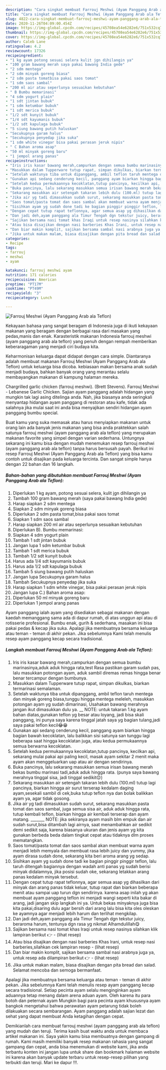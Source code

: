 ```yaml
---
description: "Cara singkat membuat Farrouj Meshwi (Ayam Panggang Arab ala Teflon) Terbukti"
title: "Cara singkat membuat Farrouj Meshwi (Ayam Panggang Arab ala Teflon) Terbukti"
slug: 4822-cara-singkat-membuat-farrouj-meshwi-ayam-panggang-arab-ala-teflon-terbukti
date: 2020-11-26T04:09:00.454Z
image: https://img-global.cpcdn.com/recipes/45708ea54e6282e6/751x532cq70/farrouj-meshwi-ayam-panggang-arab-ala-teflon-foto-resep-utama.jpg
thumbnail: https://img-global.cpcdn.com/recipes/45708ea54e6282e6/751x532cq70/farrouj-meshwi-ayam-panggang-arab-ala-teflon-foto-resep-utama.jpg
cover: https://img-global.cpcdn.com/recipes/45708ea54e6282e6/751x532cq70/farrouj-meshwi-ayam-panggang-arab-ala-teflon-foto-resep-utama.jpg
author: Caleb Lane
ratingvalue: 4.2
reviewcount: 17326
recipeingredient:
- "1 kg ayam potong sesuai selera kulit jgn dihilangin ya"
- "100 gram bawang merah saya pakai bawang India gede"
- "2 sdm mentega"
- "2 sdm minyak goreng biasa"
- "2 sdm pasta tomatbisa pakai saos tomat"
- "1 sdm saos sambal"
- "200 ml air atau seperlunya sesuaikan kebutuhan"
- " B Bumbu memarinasi"
- "4 sdm yogurt plain"
- "1 sdt jintan bubuk"
- "1 sdm ketumbar bubuk"
- "1 sdt merica bubuk"
- "1/2 sdt kunyit bubuk"
- "1/4 sdt kayumanis bubuk"
- "1/2 sdt kapulaga bubuk"
- "5 siung bawang putih haluskan"
- "Secukupnya garam halus"
- "Secukupnya penyedap jika suka"
- "1 sdm white vinegar bisa pakai perasan jeruk nipis"
- " C Bahan aroma asap"
- "50 ml minyak goreng baru"
- "1 jempol arang panas"
recipeinstructions:
- "Iris iris kasar bawang merah,campurkan dengan semua bumbu marinasinya,aduk aduk hingga rata,test Rasa pastikan garam sudah pas, lalu masukkan potongan ayam, aduk sambil diremas remas hingga benar benar tercampur dengan bumbunya."
- "Masukkan dalam Tupperware tutup rapat, simpan dikulkas, biarkan termarinasi semalaman."
- "Setelah waktunya tiba untuk dipanggang, ambil teflon taruh mentega dan minyak goreng biasa,tunggu hingga mentega meleleh, masukkan potongan ayam yg sudah dimarinasi, Usahakan bawang merahnya jangan ikut dimasukkan dulu ya. __ NOTE: untuk takaran 1.kg ayam bahan diatas,gunakan teflon yg besar atau loyang, jadi bisa skali panggang, ini punya saya karena tinggal jatah saya yg bagian tulang,jadi saya pakai teflon kecil😂😁"
- "Gunakan api sedang cenderung kecil, panggang ayam biarkan hingga bagian bawah kecoklatan, lalu balikkan sisi satunya san tunggu lagi beberapa saat hingga kecoklatan juga, atau kedua permukaannya semua berwarna kecoklatan."
- "Setelah kedua permukaannya kecoklatan,tutup pancinya, kecilkan api, sekarang mulai pakai api paling kecil, masak ayam sekitar 2 menit maka ayam akan menggeluarkan uap atau air dengan sendirinya."
- "Buka pancinya, lalu sekarang masukkan semua irisan bawang merah bekas bumbu marinasi tadi,aduk aduk hingga rata. (punya saya bawang merahnya tinggal sisa, jadi tinggal sedikit😌)"
- "Sekarang masukkan air setengah takaran lebih dulu (100.ml) tutup lagi pancinya, biarkan hingga air surut terserap kedalam daging ayam,sesekali sambil di cek,buka tutup teflon nya dan bolak balikkan ayam ya, agar tidak gosong."
- "Jika air yg tadi dimasukkan sudah surut, sekarang masukkan pasta tomat dan saos sambal, juga semua sisa air, aduk aduk hingga rata, tutup kembali teflon, biarkan hingga air kembali terserap dan ayam matang. _______ NOTE: jika sekiranya ayam masih blm empuk dan air sudah surut,bisa ditambah lagi airnya, saat menambahkan air sedikit demi sedikit saja, karena biasanya ukuran dan jenis ayam yg kita gunakan berbeda beda dalam tingkat cepat atau tidaknya dlm proses mematangkan."
- "Saos tomat/pasta tomat dan saos sambal akan membuat warna ayam menjadi lebih memyala dan membuat rasa lebih juicy dan yummy, jika ayam dirasa sudah done, sekarang kita beri aroma arang yg sedap."
- "Sisihkan ayam yg sudah done tadi ke bagian pinggir pinggir teflon, lalu taruh ditengah bagiannya dengan wadah anti panas yg sudah berisi minyak didalamnya, jika posisi sudah oke, sekarang letakkan arang panas kedalam minyak tersebut."
- "Dengan cepat tutup rapat teflonnya, agar semua asap yg dihasilkan dari minyak dan arang panas tidak keluar, tutup rapat dan biarkan beberapa menit atau sampai uap turun dgn sendirinya. karena asap inilah yg akan membuat ayam panggang teflon ini menjadi wangi seperti kita bakar di arang, jadi jangan skip langkah ini ya. Untuk bekas minyaknya juga bisa kita pakai,disaring dulu agar bersih dari arang lalu bisa kita oles oleskan ke ayamnya agar menjadi lebih harum dan terlihat mengkilap."
- "Dan jadi deh,ayam panggang ala Timur Tengah dgn tekstur juicy, beraroma harum, tentunya dgn rasa yg nikmat Alhamdulillah😋"
- "Sajikan bersama nasi tomat khas Iraqi untuk resep nasinya silahkan klik lampiran berikut 👉           (lihat resep)"
- "Atau bisa disajikan dengan nasi barberies Khas Irani, untuk resep nasi barberies,silahkan cek lampiran resep           (lihat resep)"
- "Dan biar makin komplit, sajikan bersama sambal nasi arabnya juga ya, untuk resep ada dilampiran berikut 👉           (lihat resep)"
- "Jika untuk makan malam, biasa disajikan dengan pita bread dan salad. Selamat mencoba dan semoga bermanfaat."
categories:
- Recipe
tags:
- farrouj
- meshwi
- ayam

katakunci: farrouj meshwi ayam 
nutrition: 171 calories
recipecuisine: American
preptime: "PT17M"
cooktime: "PT49M"
recipeyield: "3"
recipecategory: Lunch

---
```



![Farrouj Meshwi (Ayam Panggang Arab ala Teflon)](https://img-global.cpcdn.com/recipes/45708ea54e6282e6/751x532cq70/farrouj-meshwi-ayam-panggang-arab-ala-teflon-foto-resep-utama.jpg)

Kekayaan bahasa yang sangat beragam di Indonesia juga di ikuti kekayaan makanan yang beragam dengan berbagai rasa dari masakan yang pedas,manis dan enak. Karasteristik makanan Indonesia farrouj meshwi (ayam panggang arab ala teflon) yang penuh dengan rempah memberikan keberaragaman yang menjadi ciri budaya kita.


Keharmonisan keluarga dapat didapat dengan cara simple. Diantaranya adalah membuat makanan Farrouj Meshwi (Ayam Panggang Arab ala Teflon) untuk keluarga bisa dicoba. kebiasaan makan bersama anak sudah menjadi budaya, bahkan banyak orang yang merantau selalu membayangkan makanan di kampung halaman mereka.

Chargrilled garlic chicken (farrouj meshwi). (Brett Stevens). Farrouj Meshwi - Lebanese Garlic Chicken. Sajian ayam panggang adalah hidangan yang mungkin tak lagi asing ditelinga anda. Nah, jika biasanya anda seringkali menyantap hidangan ayam panggang di restoran atau kafe, tidak ada salahnya jika mulai saat ini anda bisa menyajikan sendiri hidangan ayam panggang bumbu special.

Buat kamu yang suka memasak atau harus menyiapkan makanan untuk orang lain ada banyak jenis makanan yang bisa anda praktekkan salah satunya farrouj meshwi (ayam panggang arab ala teflon) yang merupakan makanan favorite yang simpel dengan varian sederhana. Untungnya sekarang ini kamu bisa dengan mudah menemukan resep farrouj meshwi (ayam panggang arab ala teflon) tanpa harus bersusah payah.
Berikut ini resep Farrouj Meshwi (Ayam Panggang Arab ala Teflon) yang bisa kamu contoh untuk disajikan pada keluarga tercinta. Dan sangat simple hanya dengan 22 bahan dan 16 langkah.


<!--inarticleads1-->

##### Bahan-bahan yang dibutuhkan membuat Farrouj Meshwi (Ayam Panggang Arab ala Teflon):

1. Diperlukan 1 kg ayam, potong sesuai selera, kulit jgn dihilangin ya
1. Tambah 100 gram bawang merah (saya pakai bawang India gede)
1. Harap siapkan 2 sdm mentega
1. Siapkan 2 sdm minyak goreng biasa
1. Diperlukan 2 sdm pasta tomat,bisa pakai saos tomat
1. Siapkan 1 sdm saos sambal
1. Harap siapkan 200 ml air atau seperlunya sesuaikan kebutuhan
1. Diperlukan  B). Bumbu memarinasi:
1. Siapkan 4 sdm yogurt plain
1. Tambah 1 sdt jintan bubuk
1. Jangan lupa 1 sdm ketumbar bubuk
1. Tambah 1 sdt merica bubuk
1. Tambah 1/2 sdt kunyit bubuk
1. Harus ada 1/4 sdt kayumanis bubuk
1. Harus ada 1/2 sdt kapulaga bubuk
1. Tambah 5 siung bawang putih haluskan
1. Jangan lupa Secukupnya garam halus
1. Tambah Secukupnya penyedap jika suka
1. Harap siapkan 1 sdm white vinegar, bisa pakai perasan jeruk nipis
1. Jangan lupa  C.) Bahan aroma asap:
1. Diperlukan 50 ml minyak goreng baru
1. Diperlukan 1 jempol arang panas


Ayam panggang ialah ayam yang disediakan sebagai makanan dengan kaedah memanggang sama ada di dapur rumah, di atas unggun api atau di rotisserie profesional. Bumbu enak, gurih &amp; sederhana, masakan ini bisa pakai pedas &amp; kecap jika suka. Apalagi jika membuatnya bersama keluarga atau teman - teman di akhir pekan. Jika sebelumnya Kami telah menulis resep ayam panggang kecap secara tradisional. 

<!--inarticleads2-->

##### Langkah membuat  Farrouj Meshwi (Ayam Panggang Arab ala Teflon):

1. Iris iris kasar bawang merah,campurkan dengan semua bumbu marinasinya,aduk aduk hingga rata,test Rasa pastikan garam sudah pas, lalu masukkan potongan ayam, aduk sambil diremas remas hingga benar benar tercampur dengan bumbunya.
1. Masukkan dalam Tupperware tutup rapat, simpan dikulkas, biarkan termarinasi semalaman.
1. Setelah waktunya tiba untuk dipanggang, ambil teflon taruh mentega dan minyak goreng biasa,tunggu hingga mentega meleleh, masukkan potongan ayam yg sudah dimarinasi, Usahakan bawang merahnya jangan ikut dimasukkan dulu ya. __ NOTE: untuk takaran 1.kg ayam bahan diatas,gunakan teflon yg besar atau loyang, jadi bisa skali panggang, ini punya saya karena tinggal jatah saya yg bagian tulang,jadi saya pakai teflon kecil😂😁
1. Gunakan api sedang cenderung kecil, panggang ayam biarkan hingga bagian bawah kecoklatan, lalu balikkan sisi satunya san tunggu lagi beberapa saat hingga kecoklatan juga, atau kedua permukaannya semua berwarna kecoklatan.
1. Setelah kedua permukaannya kecoklatan,tutup pancinya, kecilkan api, sekarang mulai pakai api paling kecil, masak ayam sekitar 2 menit maka ayam akan menggeluarkan uap atau air dengan sendirinya.
1. Buka pancinya, lalu sekarang masukkan semua irisan bawang merah bekas bumbu marinasi tadi,aduk aduk hingga rata. (punya saya bawang merahnya tinggal sisa, jadi tinggal sedikit😌)
1. Sekarang masukkan air setengah takaran lebih dulu (100.ml) tutup lagi pancinya, biarkan hingga air surut terserap kedalam daging ayam,sesekali sambil di cek,buka tutup teflon nya dan bolak balikkan ayam ya, agar tidak gosong.
1. Jika air yg tadi dimasukkan sudah surut, sekarang masukkan pasta tomat dan saos sambal, juga semua sisa air, aduk aduk hingga rata, tutup kembali teflon, biarkan hingga air kembali terserap dan ayam matang. _______ NOTE: jika sekiranya ayam masih blm empuk dan air sudah surut,bisa ditambah lagi airnya, saat menambahkan air sedikit demi sedikit saja, karena biasanya ukuran dan jenis ayam yg kita gunakan berbeda beda dalam tingkat cepat atau tidaknya dlm proses mematangkan.
1. Saos tomat/pasta tomat dan saos sambal akan membuat warna ayam menjadi lebih memyala dan membuat rasa lebih juicy dan yummy, jika ayam dirasa sudah done, sekarang kita beri aroma arang yg sedap.
1. Sisihkan ayam yg sudah done tadi ke bagian pinggir pinggir teflon, lalu taruh ditengah bagiannya dengan wadah anti panas yg sudah berisi minyak didalamnya, jika posisi sudah oke, sekarang letakkan arang panas kedalam minyak tersebut.
1. Dengan cepat tutup rapat teflonnya, agar semua asap yg dihasilkan dari minyak dan arang panas tidak keluar, tutup rapat dan biarkan beberapa menit atau sampai uap turun dgn sendirinya. karena asap inilah yg akan membuat ayam panggang teflon ini menjadi wangi seperti kita bakar di arang, jadi jangan skip langkah ini ya. Untuk bekas minyaknya juga bisa kita pakai,disaring dulu agar bersih dari arang lalu bisa kita oles oleskan ke ayamnya agar menjadi lebih harum dan terlihat mengkilap.
1. Dan jadi deh,ayam panggang ala Timur Tengah dgn tekstur juicy, beraroma harum, tentunya dgn rasa yg nikmat Alhamdulillah😋
1. Sajikan bersama nasi tomat khas Iraqi untuk resep nasinya silahkan klik lampiran berikut 👉 -           (lihat resep)
1. Atau bisa disajikan dengan nasi barberies Khas Irani, untuk resep nasi barberies,silahkan cek lampiran resep -           (lihat resep)
1. Dan biar makin komplit, sajikan bersama sambal nasi arabnya juga ya, untuk resep ada dilampiran berikut 👉 -           (lihat resep)
1. Jika untuk makan malam, biasa disajikan dengan pita bread dan salad. Selamat mencoba dan semoga bermanfaat.


Apalagi jika membuatnya bersama keluarga atau teman - teman di akhir pekan. Jika sebelumnya Kami telah menulis resep ayam panggang kecap secara tradisional. Setiap pecinta ayam selalu menginginkan ayam aduannya tetap menang dalam arena aduan ayam. Oleh karena itu para botoh dan peternak ayam Mungkin bagi para pecinta ayam khususnya ayam bangkok mengetahui bahwa perawatan ayam petarung tidak boleh dilakuakan secara sembarangan. Ayam panggang adalah sajian lezat dan sehat yang dapat membuat Anda ketagihan dengan cepat. 

Demikianlah cara membuat farrouj meshwi (ayam panggang arab ala teflon) yang mudah dan teruji. Terima kasih buat waktu anda untuk membaca artikel makanan ini. Saya yakin kamu bisa membuatnya dengan gampang di rumah. Kami masih memiliki banyak resep makanan rahasia yang sangat gampang dan cepat, anda bisa menemukan di website kami, jika anda terbantu konten ini jangan lupa untuk share dan bookmark halaman website ini karena akan banyak update terbaru untuk resep-resep pilihan yang terbukti dan teruji. Mari ke dapur !!!. 
